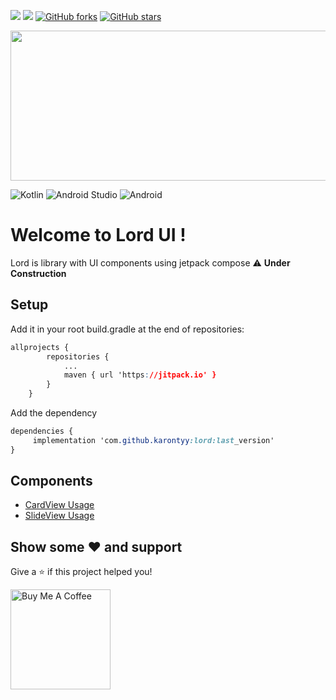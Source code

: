 [![](https://jitpack.io/v/karontyy/lord.svg)](https://jitpack.io/#karontyy/lord)
[![](https://jitpack.io/v/karontyy/lord/month.svg)](https://jitpack.io/#karontyy/lord)
[![GitHub forks](https://badgen.net/github/forks/karontyy/lord/)](https://GitHub.com/karontyy/lord/network)
[![GitHub stars](https://badgen.net/github/stars/karontyy/lord)](https://GitHub.com//karontyy/lord/stargazers)

<img src="https://raw.githubusercontent.com/karontyy/lord/master/lordLogo.png" width="820" height="240"/>

![Kotlin](https://img.shields.io/badge/kotlin-%237F52FF.svg?style=for-the-badge&logo=kotlin&logoColor=white)
![Android Studio](https://img.shields.io/badge/Android%20Studio-3DDC84.svg?style=for-the-badge&logo=android-studio&logoColor=white)
![Android](https://img.shields.io/badge/Android-3DDC84?style=for-the-badge&logo=android&logoColor=white)

# Welcome to Lord UI !
Lord is library with UI components using jetpack compose
⚠ **Under Construction**

## Setup

Add it in your root build.gradle at the end of repositories:
```css
allprojects {
		repositories {
			...
			maven { url 'https://jitpack.io' }
		}
	}
```
Add the dependency
```css
dependencies {
	 implementation 'com.github.karontyy:lord:last_version'
}
```

## Components

* [CardView Usage](https://github.com/karontyy/lord/blob/master/app/src/main/java/com/br/lordui/components/cardview/sample.md)
* [SlideView Usage](https://github.com/karontyy/lord/blob/master/app/src/main/java/com/br/lordui/components/slideview/sample.md)

## Show some ❤ and support

Give a ⭐️ if this project helped you!

<a href="https://www.buymeacoffee.com/karonty" target="_blank">
    <img src="https://cdn.buymeacoffee.com/buttons/v2/default-yellow.png" alt="Buy Me A Coffee" width="160">
</a>
